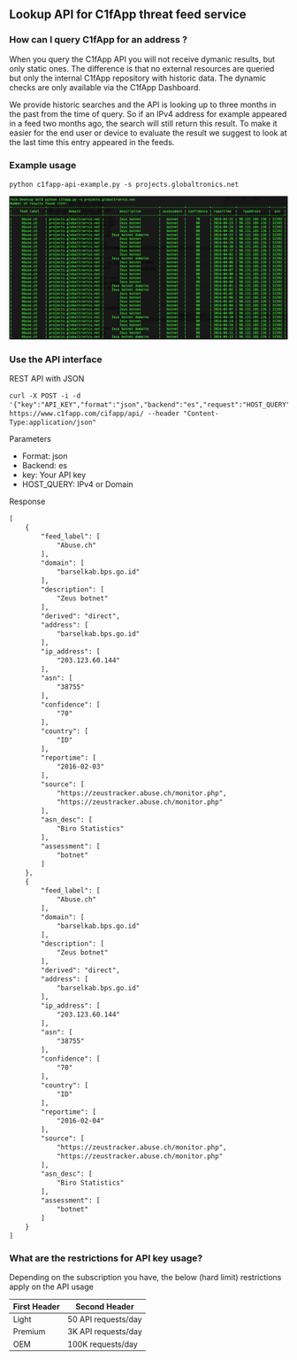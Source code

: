 ## Lookup API for C1fApp threat feed service


### How can I query C1fApp for an address ?

When you query the C1fApp API you will not receive dymanic results, but only static ones. The difference is that no external resources are queried but only the internal C1fApp repository with historic data. The dynamic checks are only available via the C1fApp Dashboard.

We provide historic searches and the API is looking up to three months in the past from the time of query. So if an IPv4 address for example appeared in a feed two months ago, the search will still return this result. To make it easier for the end user or device to evaluate the result we suggest to look at the last time this entry appeared in the feeds. 

### Example usage

```
python c1fapp-api-example.py -s projects.globaltronics.net
```
![](https://raw.githubusercontent.com/EvoxComputing/c1fapp-api/master/Screen%20Shot%202016-05-07%20at%201.20.59%20PM.png)

### Use the API interface
REST API with JSON

```
curl -X POST -i -d '{"key":"API_KEY","format":"json","backend":"es","request":"HOST_QUERY"}' https://www.c1fapp.com/cifapp/api/ --header "Content-Type:application/json"

```
Parameters

* Format: json
* Backend: es
* key: Your API key
* HOST_QUERY: IPv4 or Domain

Response


```
[
    {
        "feed_label": [
            "Abuse.ch"
        ], 
        "domain": [
            "barselkab.bps.go.id"
        ], 
        "description": [
            "Zeus botnet"
        ], 
        "derived": "direct", 
        "address": [
            "barselkab.bps.go.id"
        ], 
        "ip_address": [
            "203.123.60.144"
        ], 
        "asn": [
            "38755"
        ], 
        "confidence": [
            "70"
        ], 
        "country": [
            "ID"
        ], 
        "reportime": [
            "2016-02-03"
        ], 
        "source": [
            "https://zeustracker.abuse.ch/monitor.php", 
            "https://zeustracker.abuse.ch/monitor.php"
        ], 
        "asn_desc": [
            "Biro Statistics"
        ], 
        "assessment": [
            "botnet"
        ]
    }, 
    {
        "feed_label": [
            "Abuse.ch"
        ], 
        "domain": [
            "barselkab.bps.go.id"
        ], 
        "description": [
            "Zeus botnet"
        ], 
        "derived": "direct", 
        "address": [
            "barselkab.bps.go.id"
        ], 
        "ip_address": [
            "203.123.60.144"
        ], 
        "asn": [
            "38755"
        ], 
        "confidence": [
            "70"
        ], 
        "country": [
            "ID"
        ], 
        "reportime": [
            "2016-02-04"
        ], 
        "source": [
            "https://zeustracker.abuse.ch/monitor.php", 
            "https://zeustracker.abuse.ch/monitor.php"
        ], 
        "asn_desc": [
            "Biro Statistics"
        ], 
        "assessment": [
            "botnet"
        ]
    }
]

```


### What are the restrictions for API key usage?

Depending on the subscription you have, the below (hard limit) restrictions apply on the API usage


| First Header  | Second Header |
| ------------- | ------------- |
| Light  | 50 API requests/day  |
| Premium  | 3K API requests/day  |
| OEM  | 100K requests/day  |


